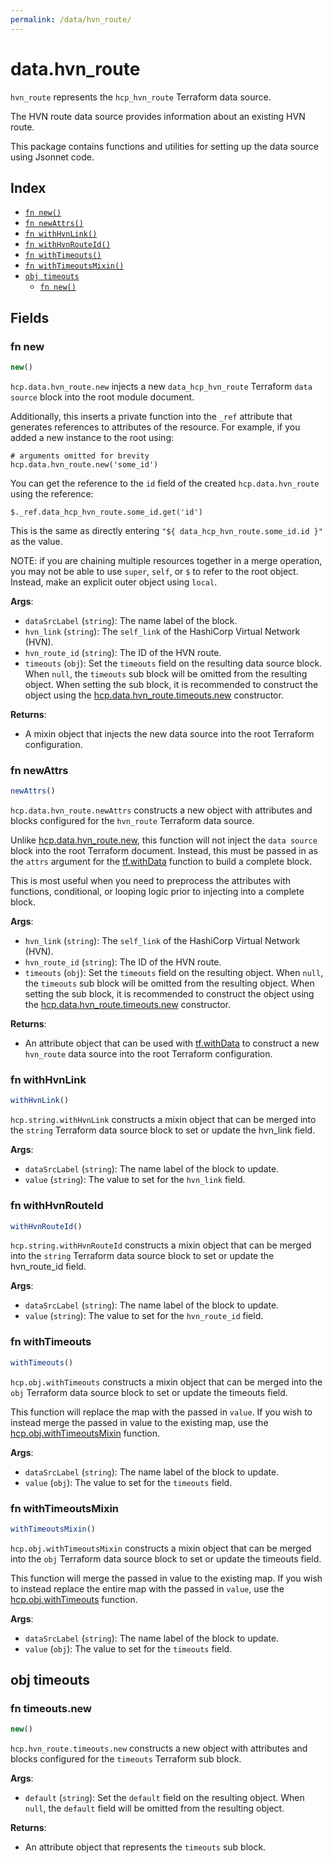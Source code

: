 ```yaml
---
permalink: /data/hvn_route/
---
```


# data.hvn_route

`hvn_route` represents the `hcp_hvn_route` Terraform data source.

The HVN route data source provides information about an existing HVN route.

This package contains functions and utilities for setting up the data source using Jsonnet code.


## Index

* [`fn new()`](#fn-new)
* [`fn newAttrs()`](#fn-newattrs)
* [`fn withHvnLink()`](#fn-withhvnlink)
* [`fn withHvnRouteId()`](#fn-withhvnrouteid)
* [`fn withTimeouts()`](#fn-withtimeouts)
* [`fn withTimeoutsMixin()`](#fn-withtimeoutsmixin)
* [`obj timeouts`](#obj-timeouts)
  * [`fn new()`](#fn-timeoutsnew)

## Fields

### fn new

```ts
new()
```


`hcp.data.hvn_route.new` injects a new `data_hcp_hvn_route` Terraform `data source`
block into the root module document.

Additionally, this inserts a private function into the `_ref` attribute that generates references to attributes of the
resource. For example, if you added a new instance to the root using:

    # arguments omitted for brevity
    hcp.data.hvn_route.new('some_id')

You can get the reference to the `id` field of the created `hcp.data.hvn_route` using the reference:

    $._ref.data_hcp_hvn_route.some_id.get('id')

This is the same as directly entering `"${ data_hcp_hvn_route.some_id.id }"` as the value.

NOTE: if you are chaining multiple resources together in a merge operation, you may not be able to use `super`, `self`,
or `$` to refer to the root object. Instead, make an explicit outer object using `local`.

**Args**:
  - `dataSrcLabel` (`string`): The name label of the block.
  - `hvn_link` (`string`): The `self_link` of the HashiCorp Virtual Network (HVN).
  - `hvn_route_id` (`string`): The ID of the HVN route.
  - `timeouts` (`obj`): Set the `timeouts` field on the resulting data source block. When `null`, the `timeouts` sub block will be omitted from the resulting object. When setting the sub block, it is recommended to construct the object using the [hcp.data.hvn_route.timeouts.new](#fn-timeoutsnew) constructor.

**Returns**:
- A mixin object that injects the new data source into the root Terraform configuration.


### fn newAttrs

```ts
newAttrs()
```


`hcp.data.hvn_route.newAttrs` constructs a new object with attributes and blocks configured for the `hvn_route`
Terraform data source.

Unlike [hcp.data.hvn_route.new](#fn-new), this function will not inject the `data source`
block into the root Terraform document. Instead, this must be passed in as the `attrs` argument for the
[tf.withData](https://github.com/tf-libsonnet/core/tree/main/docs#fn-withdata) function to build a complete block.

This is most useful when you need to preprocess the attributes with functions, conditional, or looping logic prior to
injecting into a complete block.

**Args**:
  - `hvn_link` (`string`): The `self_link` of the HashiCorp Virtual Network (HVN).
  - `hvn_route_id` (`string`): The ID of the HVN route.
  - `timeouts` (`obj`): Set the `timeouts` field on the resulting object. When `null`, the `timeouts` sub block will be omitted from the resulting object. When setting the sub block, it is recommended to construct the object using the [hcp.data.hvn_route.timeouts.new](#fn-timeoutsnew) constructor.

**Returns**:
  - An attribute object that can be used with [tf.withData](https://github.com/tf-libsonnet/core/tree/main/docs#fn-withdata) to construct a new `hvn_route` data source into the root Terraform configuration.


### fn withHvnLink

```ts
withHvnLink()
```

`hcp.string.withHvnLink` constructs a mixin object that can be merged into the `string`
Terraform data source block to set or update the hvn_link field.



**Args**:
  - `dataSrcLabel` (`string`): The name label of the block to update.
  - `value` (`string`): The value to set for the `hvn_link` field.


### fn withHvnRouteId

```ts
withHvnRouteId()
```

`hcp.string.withHvnRouteId` constructs a mixin object that can be merged into the `string`
Terraform data source block to set or update the hvn_route_id field.



**Args**:
  - `dataSrcLabel` (`string`): The name label of the block to update.
  - `value` (`string`): The value to set for the `hvn_route_id` field.


### fn withTimeouts

```ts
withTimeouts()
```

`hcp.obj.withTimeouts` constructs a mixin object that can be merged into the `obj`
Terraform data source block to set or update the timeouts field.

This function will replace the map with the passed in `value`. If you wish to instead merge the
passed in value to the existing map, use the [hcp.obj.withTimeoutsMixin](TODO) function.

**Args**:
  - `dataSrcLabel` (`string`): The name label of the block to update.
  - `value` (`obj`): The value to set for the `timeouts` field.


### fn withTimeoutsMixin

```ts
withTimeoutsMixin()
```

`hcp.obj.withTimeoutsMixin` constructs a mixin object that can be merged into the `obj`
Terraform data source block to set or update the timeouts field.

This function will merge the passed in value to the existing map. If you wish
to instead replace the entire map with the passed in `value`, use the [hcp.obj.withTimeouts](TODO)
function.


**Args**:
  - `dataSrcLabel` (`string`): The name label of the block to update.
  - `value` (`obj`): The value to set for the `timeouts` field.


## obj timeouts



### fn timeouts.new

```ts
new()
```


`hcp.hvn_route.timeouts.new` constructs a new object with attributes and blocks configured for the `timeouts`
Terraform sub block.



**Args**:
  - `default` (`string`): Set the `default` field on the resulting object. When `null`, the `default` field will be omitted from the resulting object.

**Returns**:
  - An attribute object that represents the `timeouts` sub block.
